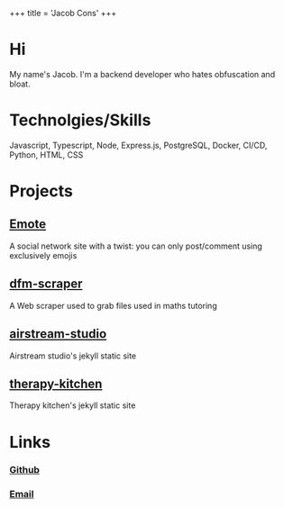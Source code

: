 +++
title = 'Jacob Cons'
+++

# Hi
My name's Jacob. I'm a backend developer who hates obfuscation and bloat.

# Technolgies/Skills
Javascript, Typescript, Node, Express.js, PostgreSQL, Docker, CI/CD, Python, HTML, CSS

# Projects
## [Emote](https://github.com/jacobcons/Emote)
A social network site with a twist: you can only post/comment using exclusively emojis

## [dfm-scraper](https://github.com/jacobcons/dfm-scraper)
A Web scraper used to grab files used in maths tutoring

## [airstream-studio](https://github.com/jacobcons/airstream-studio)
Airstream studio's jekyll static site

## [therapy-kitchen](https://github.com/jacobcons/therapy-kitchen)
Therapy kitchen's jekyll static site

# Links
### <a href="https://github.com/jacobcons" target="_blank">Github</a>
### [Email](mailto:j@jacobcons.com)

